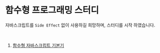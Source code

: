 # 함수형 프로그래밍 스터디

자바스크립트를 ``Side Effect`` 없이 사용하길 희망하며, 스터디를 시작 하였습니다.

<br />

01. [함수형 자바스크립트 기본기](https://github.com/Chocobe/-Study-FunctionalProgramming/tree/master/FunctionalProgramming01)

